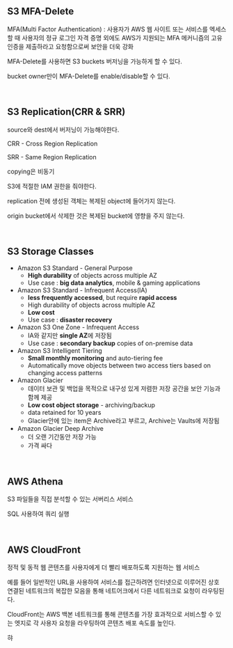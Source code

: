 ## S3 MFA-Delete

MFA(Multi Factor Authentication) : 사용자가 AWS 웹 사이트 또는 서비스를 엑세스할 때 사용자의 정규 로그인 자격 증명 외에도 AWS가 지원되는 MFA 메커니즘의 고유 인증을 제출하라고 요청함으로써 보안을 더욱 강화

MFA-Delete를 사용하면 S3 buckets 버저닝을 가능하게 할 수 있다.

bucket owner만이 MFA-Delete를 enable/disable할 수 있다.

<br>

## S3 Replication(CRR & SRR)

source와 dest에서 버저닝이 가능해야한다.

CRR - Cross Region Replication

SRR - Same Region Replication

copying은 비동기

S3에 적절한 IAM 권한을 줘야한다.

replication 전에 생성된 객체는 복제된 object에 들어가지 않는다.

origin bucket에서 삭제한 것은 복제된 bucket에 영향을 주지 않는다.

<br>

## S3 Storage Classes

+ Amazon S3 Standard - General Purpose
  + **High durability** of objects across multiple AZ
  + Use case : **big data analytics**, mobile & gaming applications
+ Amazon S3 Standard - Infrequent Access(IA)
  + **less frequently accessed**, but require **rapid access**
  + High durability of objects across multiple AZ
  + **Low cost**
  + Use case : **disaster recovery**
+ Amazon S3 One Zone - Infrequent Access
  + IA와 같지만 **single AZ**에 저장됨
  + Use case : **secondary backup** copies of on-premise data
+ Amazon S3 Intelligent Tiering
  + **Small monthly monitoring** and auto-tiering fee
  + Automatically move objects between two access tiers based on changing access patterns
+ Amazon Glacier
  + 데이터 보관 및 백업을 목적으로 내구성 있게 저렴한 저장 공간을 보안 기능과 함께 제공
  + **Low cost object storage** - archiving/backup
  + data retained for 10 years
  + Glacier안에 있는 item은 Archive라고 부르고, Archive는 Vaults에 저장됨
+ Amazon Glacier Deep Archive
  + 더 오랜 기간동안 저장 가능
  + 가격 싸다

<br>

## AWS Athena

S3 파일들을 직접 분석할 수 있는 서버리스 서비스

SQL 사용하여 쿼리 실행

<br>

## AWS CloudFront

정적 및 동적 웹 콘텐츠를 사용자에게 더 빨리 배포하도록 지원하는 웹 서비스

예를 들어 일반적인 URL을 사용하여 서비스를 접근하려면 인터넷으로 이루어진 상호 연결된 네트워크의 복잡한 모음을 통해 네트어크에서 다른 네트워크로 요청이 라우팅된다.

CloudFront는 AWS 백본 네트워크를 통해 콘텐츠를 가장 효과적으로 서비스할 수 있는 엣지로 각 사용자 요청을 라우팅하여 콘텐츠 배포 속도를 높인다.

햐



















